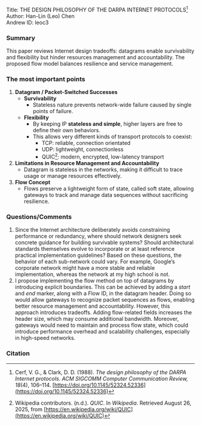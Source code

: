 Title: THE DESIGN PHILOSOPHY OF THE DARPA INTERNET PROTOCOLS[^1] 
Author: Han-Lin (Leo) Chen                                                             
Andrew ID: leoc3                                                                                                     
### Summary
This paper reviews Internet design tradeoffs: datagrams enable survivability and flexibility but hinder resources management and accountability. The proposed flow model balances resilience and service management.
### The most important points
1. **Datagram / Packet-Switched Successes**
    - **Survivability**
        - Stateless nature prevents network-wide failure caused by single points of failure.
	- **Flexibility**
        - By keeping IP **stateless and simple**, higher layers are free to define their own behaviors.
        - This allows very different kinds of transport protocols to coexist:
	        - TCP: reliable, connection orientated
	        - UDP: lightweight, connectionless
	        - QUIC[^2]: modern, encrypted, low-latency transport
2. **Limitations in Resource Management and Accountability**
    - Datagram is stateless in the networks, making it difficult to trace usage or manage resources effectively.
3. **Flow Concept**
	- Flows preserve a lightweight form of state, called soft state, allowing gateways to track and manage data sequences without sacrificing resilience.
### Questions/Comments
1. Since the Internet architecture deliberately avoids constraining performance or redundancy, where should network designers seek concrete guidance for building survivable systems? Should architectural standards themselves evolve to incorporate or at least reference practical implementation guidelines? Based on these questions, the behavior of each sub-network could vary. For example, Google’s corporate network might have a more stable and reliable implementation, whereas the network at my high school is not.
2. I propose implementing the flow method on top of datagrams by introducing explicit boundaries. This can be achieved by adding a _start_ and _end_ marker, along with a Flow ID, in the datagram header. Doing so would allow gateways to recognize packet sequences as flows, enabling better resource management and accountability. However, this approach introduces tradeoffs. Adding flow-related fields increases the header size, which may consume additional bandwidth. Moreover, gateways would need to maintain and process flow state, which could introduce performance overhead and scalability challenges, especially in high-speed networks.
### **Citation**
[^1]: Cerf, V. G., & Clark, D. D. (1988). _The design philosophy of the DARPA Internet protocols_. _ACM SIGCOMM Computer Communication Review, 18_(4), 106–114. [https://doi.org/10.1145/52324.52336](https://doi.org/10.1145/52324.52336)
[^2]: Wikipedia contributors. (n.d.). _QUIC_. In _Wikipedia_. Retrieved August 26, 2025, from [https://en.wikipedia.org/wiki/QUIC](https://en.wikipedia.org/wiki/QUIC)

